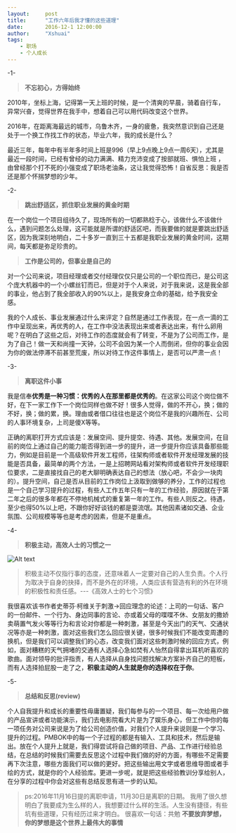 ```yaml
---
layout:     post
title:      "工作六年后我才懂的这些道理"
date:       2016-12-1 12:00:00
author:     "Xshuai"
tags:
    - 职场
    - 个人成长
---
```


-1-

> **不忘初心，方得始终**

2010年，坐标上海，记得第一天上班的时候，是一个清爽的早晨，骑着自行车，异常兴奋，觉得世界在我手中，想着自己可以用代码改变这个世界。

2016年，在距离海最远的城市，乌鲁木齐，一身的疲惫，我突然意识到自己还是处于一个换工作找工作的状态，毕业六年，我的成长是什么？

最近三年，每年中有半年多时间上班是996（早上9点晚上9点一周6天），尤其是最近一段时间，已经有曾经的动力满满、精力充沛变成了按部就班、惧怕上班 ，由曾经那个打不死的小强变成了职场老油条，这让我觉得恐怖！自省反思：我是否还是那个怀揣梦想的少年。

-2-

> **跳出舒适区，抓住职业发展的黄金时期**

在一个岗位一个项目组待久了，现场所有的一切都熟稔于心，该做什么不该做什么，遇到问题怎么处理，这可能就是所谓的舒适区吧，而我要做的就是要跳出舒适区，因为我深刻地明白，二十多岁一直到三十五都是我职业发展的黄金时间，这期间，每天都是弥足珍贵的。

> **工作是公司的，但事业是自己的**

对一个公司来说，项目经理或者交付经理仅仅只是公司的一个职位而已，是公司这个庞大机器中的一个小螺丝钉而已，但是对于个人来说，对于我来说，这是我全部的事业，他占到了我全部收入的90%以上，是我安身立命的基础，给予我安全感。

我的个人成长、事业发展通过什么来评定？自然是通过工作表现，在一点一滴的工作中呈现出来，再优秀的人，在工作中没法表现出来或者表达出来，有什么卵用呢？在明白了这些之后，对待工作的态度就会有了转变，不是为了公司而工作，是为了自己！做一天和尚撞一天钟，公司不会因为某一个人而倒闭，但你的事业会因为你的做法停滞不前甚至荒废，所以对待工作这件事情上，是否可以严肃一点！

-3-

> **离职这件小事**

我是信奉**优秀是一种习惯：优秀的人在那里都是优秀的**。在这家公司这个岗位做不好，在下一家工作下一个岗位同样也做不好！很多人觉得，做的不开心，换；做的不好，换；做的累，换。理由或者借口往往也是这个岗位不是我的兴趣所在、公司的人事环境复杂，上司是傻X等等。

正确的离职打开方式应该是：发展空间、提升提空、待遇、其他。发展空间，在目前的岗位上通过自己的能力能否得到进一步的提升，进一步提升你应该具备那些能力，例如是目前是一个高级软件开发工程师，往架构师或者软件开发经理发展的技能是否具备，最简单的两个方法，一是上招聘网站看对架构师或者软件开发经理职位要求，二是直接找自己的老大聊明确表达自己的想法（放心吧，不会少一块肉的）。提升空间，自己是否从目前的工作岗位上汲取到做够的养分，工作的过程也是一个自己学习提升的过程，有些人工作五年只有一年的工作经验，原因就在于第二年之后的很多年都在不停地机械式的重复第一年的工作。有些人则反之。待遇，至少也得50%以上吧，不跟你好好谈钱的都是耍流氓。其他因素诸如交通、企业氛围、公司规模等等也是考虑的因素，但是不是重点。

-4-

> **积极主动，高效人士的习惯之一**

![Alt text](http://ogm342j76.bkt.clouddn.com/image/02career/%E5%88%BA%E6%BF%80%E5%9B%9E%E5%BA%94.png)

> 积极主动不仅指行事的态度，还意味着人一定要对自己的人生负责。个人行为取决于自身的抉择，而不是外在的环境，人类应该有营造有利的外在环境的积极性和责任感。---《高效人士的七个习惯》

我很喜欢该书作者史蒂芬·柯维关于刺激->回应理念的论述：上司的一句话、客户的一份邮件、一个行为、身边同事的言论、亦或着父母的喋喋不休、女朋友的撒娇卖萌置气发火等等行为和言论对你都是一种刺激，甚至是今天出门的天气、交通状况等亦是一种刺激，面对这些我们怎么回应很关键，很多时候我们不能改变周遭的换机，但是我们可以调整我们的心态，改变我们面对这些刺激时候的回应方式，例如，面对糟糕的天气拥堵的交通有人选择心急如焚有人怡然自得拿出耳机听喜欢的歌曲。面对领导的批评指责，有人选择从自身找问题找解决方案补齐自己的短板，而有人选择拍屁股一走了之，**积极主动的人生就是你的选择权在于你**。

-5-

> **总结和反思(review)**

个人自我提升和成长的重要性毋庸置疑，我们每参与的一个项目、每一次给用户做的产品宣讲或者功能演示，我们去电影院看大片是为了娱乐身心，但工作中你的每一项任务对公司来说是为了给公司创造价值，对我们个人提升来说则是一个学习、提升的过程。PMBOK中的每一个子过程的都是有输入、工具和技术，然后是输出。放在个人提升上就是，我们得尝试将自己做的项目、产品、工作进行经验总结，在总结的时候我们需要去反思这个过程中我们做的好的方面，有哪些不足需要再下次注意，哪些方面我们可以做的更好。把这些输出用文字或者思维导图或者手绘的方式，就是你的个人经验库。更进一步呢，就是把这些经验教训分享给别人，在分享的过程中你会对这些有总结反思有进一步的认知。

> ps:2016年11月16日提的离职申请，11月30日是离职的日期。
我用了很久想明白了我要成为生么样的人，我想要过什么样的生活。人生没有捷径，有些坑有些道理，只有经历过来才明白。
很喜欢一句话：共勉
**不要放弃梦想，你的梦想是这个世界上最伟大的事情**
